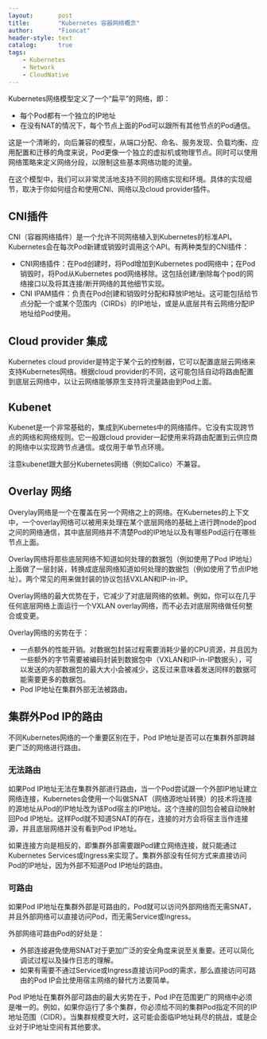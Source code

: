 ```yaml
---
layout:       post
title:        "Kubernetes 容器网络概念"
author:       "Fioncat"
header-style: text
catalog:      true
tags:
    - Kubernetes
    - Network
    - CloudNative
---
```


Kubernetes网络模型定义了一个“扁平”的网络，即：

- 每个Pod都有一个独立的IP地址
- 在没有NAT的情况下，每个节点上面的Pod可以跟所有其他节点的Pod通信。

这是一个清晰的，向后兼容的模型，从端口分配、命名、服务发现、负载均衡、应用配置和迁移的角度来说，Pod更像一个独立的虚拟机或物理节点。同时可以使用网络策略来定义网络分段，以限制这些基本网络功能的流量。

在这个模型中，我们可以非常灵活地支持不同的网络实现和环境。具体的实现细节，取决于你如何组合和使用CNI、网络以及cloud provider插件。

## CNI插件

CNI（容器网络插件）是一个允许不同网络植入到Kubernetes的标准API。Kubernetes会在每次Pod新建或销毁时调用这个API。有两种类型的CNI插件：

- CNI网络插件：在Pod创建时，将Pod增加到Kubernetes pod网络中；在Pod销毁时，将Pod从Kubernetes pod网络移除。这包括创建/删除每个pod的网络接口以及将其连接/断开网络的其他细节实现。
- CNI IPAM插件：负责在Pod创建和销毁时分配和释放IP地址。这可能包括给节点分配一个或某个范围内（CIRDs）的IP地址，或是从底层共有云网络分配IP地址给Pod使用。

## Cloud provider 集成

Kubernetes cloud provider是特定于某个云的控制器，它可以配置底层云网络来支持Kubernetes网络。根据cloud provider的不同，这可能包括自动将路由配置到底层云网络中，以让云网络能够原生支持将流量路由到Pod上面。

## Kubenet

Kubenet是一个非常基础的，集成到Kubernetes中的网络插件。它没有实现跨节点的网络和网络规则。它一般跟cloud provider一起使用来将路由配置到云供应商的网络中以实现跨节点通信。或仅用于单节点环境。

注意kubenet跟大部分Kubernetes网络（例如Calico）不兼容。

## Overlay 网络

Overylay网络是一个在覆盖在另一个网络之上的网络。在Kubernetes的上下文中，一个overlay网络可以被用来处理在某个底层网络的基础上进行跨node的pod之间的网络通信，其中底层网络并不清楚Pod的IP地址以及有哪些Pod运行在哪些节点上面。

Overlay网络将那些底层网络不知道如何处理的数据包（例如使用了Pod IP地址）上面做了一层封装，转换成底层网络知道如何处理的数据包（例如使用了节点IP地址）。两个常见的用来做封装的协议包括VXLAN和IP-in-IP。

Overlay网络的最大优势在于，它减少了对底层网络的依赖。例如，你可以在几乎任何底层网络上面运行一个VXLAN overlay网络，而不必去对底层网络做任何整合或变更。

Overlay网络的劣势在于：

- 一点额外的性能开销。对数据包封装过程需要消耗少量的CPU资源，并且因为一些额外的字节需要被编码封装到数据包中（VXLAN和IP-in-IP数据头），可以发送的内部数据包的最大大小会被减少，这反过来意味着发送同样的数据可能需要更多的数据包。
- Pod IP地址在集群外部无法被路由。

## 集群外Pod IP的路由

不同Kubernetes网络的一个重要区别在于，Pod IP地址是否可以在集群外部跨越更广泛的网络进行路由。

### 无法路由

如果Pod IP地址无法在集群外部进行路由，当一个Pod尝试跟一个外部IP地址建立网络连接，Kubernetes会使用一个叫做SNAT（网络源地址转换）的技术将连接的源地址从Pod的IP地址改为该Pod宿主的IP地址。这个连接的回包会被自动映射回Pod IP地址。这样Pod就不知道SNAT的存在，连接的对方会将宿主当作连接源，并且底层网络并没有看到Pod IP地址。

如果连接方向是相反的，即集群外部需要跟Pod建立网络连接，就只能通过Kubernetes Services或Ingress来实现了。集群外部没有任何方式来直接访问Pod的IP地址，因为外部不知道Pod IP地址的路由。

### 可路由

如果Pod IP地址在集群外部是可路由的，Pod就可以访问外部网络而无需SNAT，并且外部网络可以直接访问Pod，而无需Service或Ingress。

外部网络可路由Pod的好处是：

- 外部连接避免使用SNAT对于更加广泛的安全角度来说至关重要。还可以简化调试过程以及操作日志的理解。
- 如果有需要不通过Service或Ingress直接访问Pod的需求，那么直接访问可路由的Pod IP会比使用宿主网络的替代方法要简单。

Pod IP地址在集群外部可路由的最大劣势在于，Pod IP在范围更广的网络中必须是唯一的。例如，如果你运行了多个集群，你必须给不同的集群Pod指定不同的IP地址范围（CIDR）。当集群规模变大时，这可能会面临IP地址耗尽的挑战，或是企业对于IP地址空间有其他要求。
